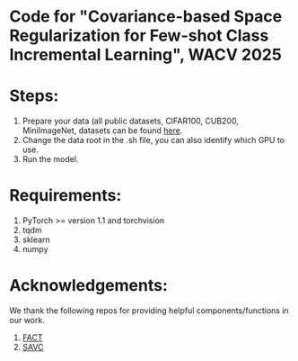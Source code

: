# Code for "Covariance-based Space Regularization for Few-shot Class Incremental Learning", WACV 2025

# Steps:
1. Prepare your data (all public datasets, CIFAR100, CUB200, MiniImageNet, datasets can be found [here](https://github.com/icoz69/CEC-CVPR2021).
2. Change the data root in the .sh file, you can also identify which GPU to use.
3. Run the model.

# Requirements:
1. PyTorch >= version 1.1 and torchvision
2. tqdm
3. sklearn
4. numpy

# Acknowledgements:
We thank the following repos for providing helpful components/functions in our work.
1. [FACT](https://github.com/zhoudw-zdw/CVPR22-Fact)
2. [SAVC](https://github.com/zysong0113/SAVC)

